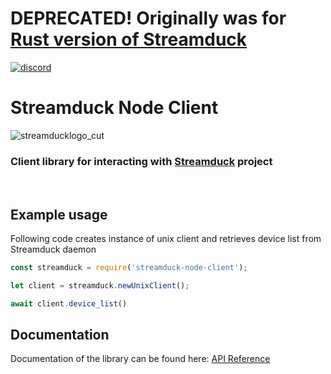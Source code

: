 # **DEPRECATED!** Originally was for [Rust version of Streamduck](https://github.com/streamduck-org/streamduck/tree/old-master)

[![discord](https://img.shields.io/badge/Discord-blue?style=for-the-badge)](https://discord.gg/zTvhS7eYuQ)
# Streamduck Node Client
![streamducklogo_cut](https://user-images.githubusercontent.com/12719947/151142599-07620c87-3b51-4a65-b956-4a5902f2f52c.png)

### Client library for interacting with [Streamduck](https://github.com/TheJebForge/streamduck) project
<br>

## Example usage
Following code creates instance of unix client and retrieves device list from Streamduck daemon
```js
const streamduck = require('streamduck-node-client');

let client = streamduck.newUnixClient();

await client.device_list()
```

## Documentation
Documentation of the library can be found here: [API Reference](https://node.streamduck.org/)
